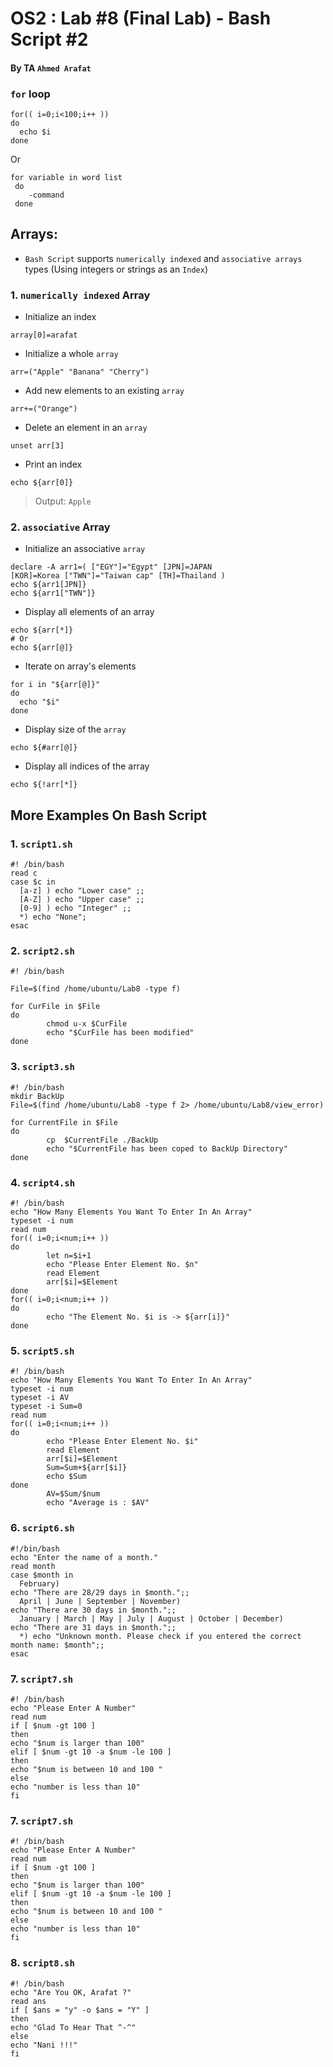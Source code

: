 # OS2 : Lab #8 (Final Lab) - Bash Script #2
#### By TA `Ahmed Arafat`

### `for` loop 
````shell
for(( i=0;i<100;i++ )) 
do   
  echo $i
done      
````
Or
````shell
for variable in word list
 do
    -command
 done
````

## Arrays:

- `Bash Script` supports `numerically indexed` and `associative arrays` types (Using integers or strings as an `Index`)

### 1. `numerically indexed` Array

- Initialize an index
````shell
array[0]=arafat
````

- Initialize a whole `array`
````shell
arr=("Apple" "Banana" "Cherry")
````

- Add new elements to an existing `array`
````shell
arr+=("Orange")
````

- Delete an element in an `array`
````shell
unset arr[3]
````

- Print an index 
````shell
echo ${arr[0]}
````
> Output: `Apple`


### 2. `associative` Array

- Initialize an associative `array`
````shell
declare -A arr1=( ["EGY"]="Egypt" [JPN]=JAPAN
[KOR]=Korea ["TWN"]="Taiwan cap" [TH]=Thailand )
echo ${arr1[JPN]}
echo ${arr1["TWN"]}
````

- Display all elements of an array
````shell
echo ${arr[*]}
# Or
echo ${arr[@]}
````

- Iterate on array's elements
````shell
for i in "${arr[@]}"
do
  echo "$i"
done
````

- Display size of the `array`
````shell
echo ${#arr[@]}
````

- Display all indices of the array
````shell
echo ${!arr[*]}
````


## More Examples On Bash Script

### 1. `script1.sh`
````shell
#! /bin/bash
read c
case $c in
  [a-z] ) echo "Lower case" ;;
  [A-Z] ) echo "Upper case" ;;
  [0-9] ) echo "Integer" ;;
  *) echo "None";
esac
````


### 2. `script2.sh`
````shell
#! /bin/bash

File=$(find /home/ubuntu/Lab8 -type f)

for CurFile in $File
do
        chmod u-x $CurFile
        echo "$CurFile has been modified"
done
````




### 3. `script3.sh`
````shell
#! /bin/bash
mkdir BackUp
File=$(find /home/ubuntu/Lab8 -type f 2> /home/ubuntu/Lab8/view_error)

for CurrentFile in $File
do
        cp  $CurrentFile ./BackUp
        echo "$CurrentFile has been coped to BackUp Directory"
done
````


### 4. `script4.sh`
````shell
#! /bin/bash
echo "How Many Elements You Want To Enter In An Array"
typeset -i num
read num
for(( i=0;i<num;i++ ))
do
        let n=$i+1
        echo "Please Enter Element No. $n"
        read Element
        arr[$i]=$Element
done
for(( i=0;i<num;i++ ))
do
        echo "The Element No. $i is -> ${arr[i]}"
done
````


### 5. `script5.sh`
````shell
#! /bin/bash
echo "How Many Elements You Want To Enter In An Array"
typeset -i num
typeset -i AV
typeset -i Sum=0
read num
for(( i=0;i<num;i++ ))
do
        echo "Please Enter Element No. $i"
        read Element
        arr[$i]=$Element
        Sum=Sum+${arr[$i]}
        echo $Sum
done
        AV=$Sum/$num
        echo "Average is : $AV"
````  

### 6. `script6.sh`
````shell
#!/bin/bash
echo "Enter the name of a month."
read month
case $month in
  February)
echo "There are 28/29 days in $month.";;
  April | June | September | November)
echo "There are 30 days in $month.";;
  January | March | May | July | August | October | December)
echo "There are 31 days in $month.";;
  *) echo "Unknown month. Please check if you entered the correct month name: $month";;
esac
````  




### 7. `script7.sh`
````shell
#! /bin/bash
echo "Please Enter A Number"
read num
if [ $num -gt 100 ]
then
echo "$num is larger than 100"
elif [ $num -gt 10 -a $num -le 100 ]
then
echo "$num is between 10 and 100 "
else
echo "number is less than 10"
fi
````  


### 7. `script7.sh`
````shell
#! /bin/bash
echo "Please Enter A Number"
read num
if [ $num -gt 100 ]
then
echo "$num is larger than 100"
elif [ $num -gt 10 -a $num -le 100 ]
then
echo "$num is between 10 and 100 "
else
echo "number is less than 10"
fi
````

### 8. `script8.sh`
````shell
#! /bin/bash
echo "Are You OK, Arafat ?"
read ans
if [ $ans = "y" -o $ans = "Y" ]
then
echo "Glad To Hear That ^-^"
else
echo "Nani !!!"
fi
````
